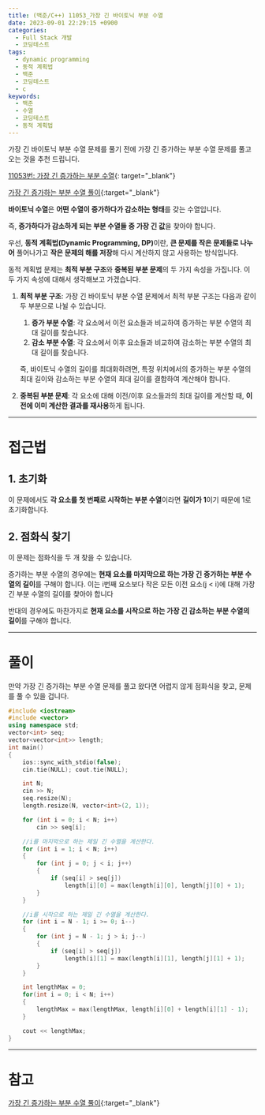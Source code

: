 ```yaml
---
title: (백준/C++) 11053_가장 긴 바이토닉 부분 수열
date: 2023-09-01 22:29:15 +0900
categories:
  - Full Stack 개발
  - 코딩테스트
tags:
  - dynamic programming
  - 동적 계획법
  - 백준
  - 코딩테스트
  - c
keywords:
  - 백준
  - 수열
  - 코딩테스트
  - 동적 계획법
---
```


가장 긴 바이토닉 부분 수열 문제를 풀기 전에 가장 긴 증가하는 부분 수열 문제를 풀고 오는 것을 추천 드립니다.

[11053번: 가장 긴 증가하는 부분 수열](https://www.acmicpc.net/problem/11053){: target="_blank"}

[가장 긴 증가하는 부분 수열 풀이](/posts/%EB%B0%B1%EC%A4%80-11053-%EA%B0%80%EC%9E%A5-%EA%B8%B4-%EC%A6%9D%EA%B0%80%ED%95%98%EB%8A%94-%EB%B6%80%EB%B6%84-%EC%88%98%EC%97%B4/){:target="_blank"}

<span class="keyword">**바이토닉 수열**</span>은 <span class="font_highlight">**어떤 수열이 증가하다가 감소하는 형태**</span>를 갖는 수열입니다.

즉, **증가하다가 감소하게 되는 부분 수열들 중 가장 긴 값**을 찾아야 합니다.

우선, <span class="keyword">**동적 계획법(Dynamic Programming, DP)**</span>이란, <span class="font_highlight">**큰 문제를 작은 문제들로 나누어**</span> 풀어나가고 <span class="font_highlight">**작은 문제의 해를 저장**</span>해 다시 계산하지 않고 사용하는 방식입니다.

동적 계획법 문제는 **최적 부분 구조**와 **중복된 부분 문제**의 두 가지 속성을 가집니다. 이 두 가지 속성에 대해서 생각해보고 가겠습니다.

1. **최적 부분 구조**: 가장 긴 바이토닉 부분 수열 문제에서 최적 부분 구조는 다음과 같이 두 부분으로 나뉠 수 있습니다.
    1. <span class="important">**증가 부분 수열**</span>: 각 요소에서 이전 요소들과 비교하여 증가하는 부분 수열의 최대 길이를 찾습니다.
    2. <span class="important">**감소 부분 수열**</span>: 각 요소에서 이후 요소들과 비교하여 감소하는 부분 수열의 최대 길이를 찾습니다.
    
    즉, 바이토닉 수열의 길이를 최대화하려면, 특정 위치에서의 증가하는 부분 수열의 최대 길이와 감소하는 부분 수열의 최대 길이를 결합하여 계산해야 합니다.
2. **중복된 부분 문제**: 각 요소에 대해 이전/이후 요소들과의 최대 길이를 계산할 때, **이전에 이미 계산한 결과를 재사용**하게 됩니다. 


---

# 접근법

## 1. 초기화

이 문제에서도 **각 요소를 첫 번째로 시작하는 부분 수열**이라면 **길이가 1**이기 때문에 1로 초기화합니다.

## 2. 점화식 찾기

이 문제는 점화식을 두 개 찾을 수 있습니다.

<span class="important">증가하는 부분 수열</span>의 경우에는 **현재 요소를 마지막으로 하는 가장 긴 증가하는 부분 수열의 길이**를 구해야 합니다. 이는 i번째 요소보다 작은 모든 이전 요소(j < i)에 대해 가장 긴 부분 수열의 길이를 찾아야 합니다

<span class="important">반대의 경우</span>에도 마찬가지로 **현재 요소를 시작으로 하는 가장 긴 감소하는 부분 수열의 길이**를 구해야 합니다.

---

# 풀이

만약 가장 긴 증가하는 부분 수열 문제를 풀고 왔다면 어렵지 않게 점화식을 찾고, 문제를 풀 수 있을 겁니다.

```cpp
#include <iostream>
#include <vector>
using namespace std;
vector<int> seq;
vector<vector<int>> length;
int main()
{
	ios::sync_with_stdio(false);
	cin.tie(NULL); cout.tie(NULL);

	int N;
	cin >> N;
	seq.resize(N);
	length.resize(N, vector<int>(2, 1));

	for (int i = 0; i < N; i++)
		cin >> seq[i];

	//i를 마지막으로 하는 제일 긴 수열을 계산한다.
	for (int i = 1; i < N; i++)
	{
		for (int j = 0; j < i; j++)
		{
			if (seq[i] > seq[j])
				length[i][0] = max(length[i][0], length[j][0] + 1);
		}
	}

	//i를 시작으로 하는 제일 긴 수열을 계산한다.
	for (int i = N - 1; i >= 0; i--)
	{
		for (int j = N - 1; j > i; j--)
		{
			if (seq[i] > seq[j])
				length[i][1] = max(length[i][1], length[j][1] + 1);
		}
	}

	int lengthMax = 0;
	for(int i = 0; i < N; i++)
	{
		lengthMax = max(lengthMax, length[i][0] + length[i][1] - 1);
	}

	cout << lengthMax;
}
```

---

# 참고

[가장 긴 증가하는 부분 수열 풀이](/posts/%EB%B0%B1%EC%A4%80-11053-%EA%B0%80%EC%9E%A5-%EA%B8%B4-%EC%A6%9D%EA%B0%80%ED%95%98%EB%8A%94-%EB%B6%80%EB%B6%84-%EC%88%98%EC%97%B4/){:target="_blank"}